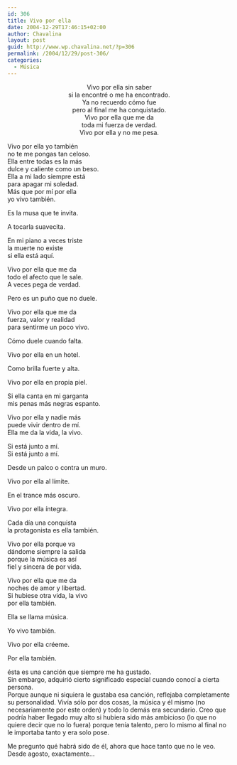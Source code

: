 ```yaml
---
id: 306
title: Vivo por ella
date: 2004-12-29T17:46:15+02:00
author: Chavalina
layout: post
guid: http://www.wp.chavalina.net/?p=306
permalink: /2004/12/29/post-306/
categories:
  - Música
---
```

<p align="center">
  Vivo por ella sin saber<br /> si la encontré o me ha encontrado.<br /> Ya no recuerdo cómo fue<br /> pero al final me ha conquistado.<br /> Vivo por ella que me da<br /> toda mi fuerza de verdad.<br /> Vivo por ella y no me pesa.
</p>

Vivo por ella yo también  
no te me pongas tan celoso.  
Ella entre todas es la más  
dulce y caliente como un beso.  
Ella a mi lado siempre está  
para apagar mi soledad.  
Más que por m&iacute; por ella  
yo vivo también.

Es la musa que te invita.

A tocarla suavecita.

En mi piano a veces triste  
la muerte no existe  
si ella está aqu&iacute;.

Vivo por ella que me da  
todo el afecto que le sale.  
A veces pega de verdad.

Pero es un pu&ntilde;o que no duele.

Vivo por ella que me da  
fuerza, valor y realidad  
para sentirme un poco vivo.

Cómo duele cuando falta.

Vivo por ella en un hotel.

Como brilla fuerte y alta.

Vivo por ella en propia piel.

Si ella canta en mi garganta  
mis penas más negras espanto.

Vivo por ella y nadie más  
puede vivir dentro de m&iacute;.  
Ella me da la vida, la vivo.

Si está junto a m&iacute;.  
Si está junto a m&iacute;.

Desde un palco o contra un muro.

Vivo por ella al l&iacute;mite.

En el trance más oscuro.

Vivo por ella &iacute;ntegra.

Cada d&iacute;a una conquista  
la protagonista es ella también.

Vivo por ella porque va  
dándome siempre la salida  
porque la m&uacute;sica es as&iacute;  
fiel y sincera de por vida.

Vivo por ella que me da  
noches de amor y libertad.  
Si hubiese otra vida, la vivo  
por ella también.

Ella se llama m&uacute;sica.

Yo vivo también.

Vivo por ella créeme.

Por ella también.

ésta es una canción que siempre me ha gustado.  
Sin embargo, adquirió cierto significado especial cuando conoc&iacute; a cierta persona.  
Porque aunque ni siquiera le gustaba esa canción, reflejaba completamente su personalidad. Viv&iacute;a sólo por dos cosas, la m&uacute;sica y él mismo (no necesariamente por este orden) y todo lo demás era secundario. Creo que podr&iacute;a haber llegado muy alto si hubiera sido más ambicioso (lo que no quiere decir que no lo fuera) porque ten&iacute;a talento, pero lo mismo al final no le importaba tanto y era solo pose.

Me pregunto qué habrá sido de él, ahora que hace tanto que no le veo. Desde agosto, exactamente…